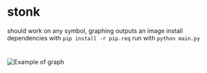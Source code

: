 # stonk
should work on any symbol, graphing outputs an image
install dependencies with
```pip install -r pip.req```
run with
```python main.py```
#
#
![Example of graph](https://cdn.upload.systems/uploads/ro59iNup.png)
